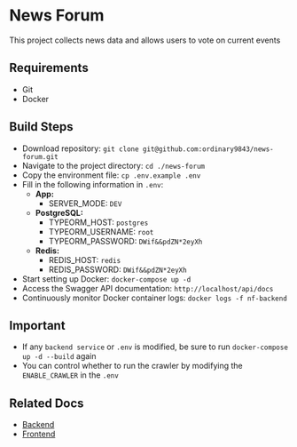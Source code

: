 # News Forum
This project collects news data and allows users to vote on current events

## Requirements
- Git
- Docker

## Build Steps
- Download repository: `git clone git@github.com:ordinary9843/news-forum.git`
- Navigate to the project directory: `cd ./news-forum`
- Copy the environment file: `cp .env.example .env`
- Fill in the following information in `.env`:
  - **App:**
    - SERVER_MODE: `DEV`
  - **PostgreSQL:**
    - TYPEORM_HOST: `postgres`
    - TYPEORM_USERNAME: `root`
    - TYPEORM_PASSWORD: `DWif&&pdZN*2eyXh`
  - **Redis:**
    - REDIS_HOST: `redis`
    - REDIS_PASSWORD: `DWif&&pdZN*2eyXh`
- Start setting up Docker: `docker-compose up -d`
- Access the Swagger API documentation: `http://localhost/api/docs`
- Continuously monitor Docker container logs: `docker logs -f nf-backend`

## Important
- If any `backend service` or `.env` is modified, be sure to run `docker-compose up -d --build` again
- You can control whether to run the crawler by modifying the `ENABLE_CRAWLER` in the `.env`

## Related Docs
- [Backend](https://github.com/ordinary9843/news-forum/blob/master/backend/README.md)
- [Frontend](https://github.com/ordinary9843/news-forum/blob/master/frontend/README.md)